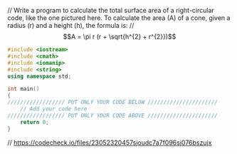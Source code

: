 // Write a program to calculate the total surface area of a right-circular code, like the one pictured here. To calculate the area (A) of a cone, given a radius (r) and a height (h), the formula is:
// $$A = \pi r (r + \sqrt{h^{2} + r^{2}})$$
```cpp
#include <iostream>
#include <cmath>
#include <iomanip>
#include <string>
using namespace std;

int main()
{
////////////////// PUT ONLY YOUR CODE BELOW //////////////////////
    // Add your code here
////////////////// PUT ONLY YOUR CODE ABOVE //////////////////////
    return 0;
}    
```

// https://codecheck.io/files/23052320457sjoudc7a7f096sj076bszujx